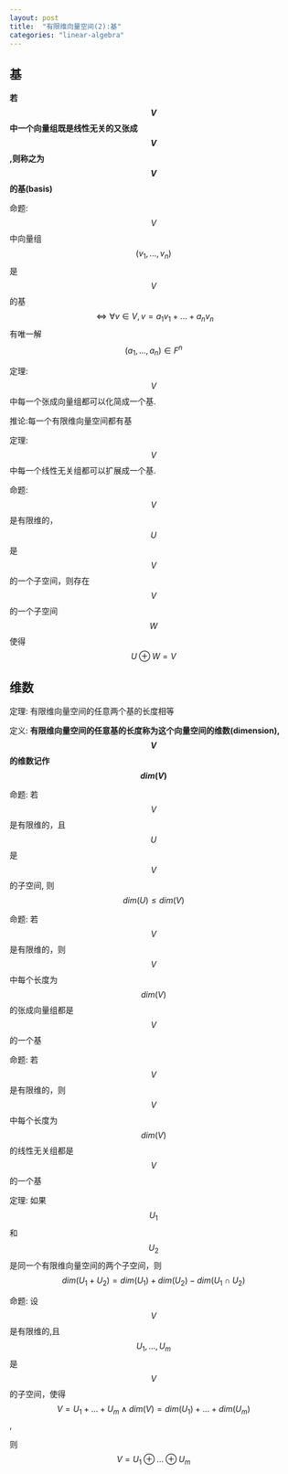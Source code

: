 ```yaml
---
layout: post
title:  "有限维向量空间(2):基"
categories: "linear-algebra"
---
```


## **基**
**若$$V$$中一个向量组既是线性无关的又张成$$V$$,则称之为$$V$$的基(basis)**

命题:$$V$$中向量组$$(v_1,...,v_n)$$是$$V$$的基$$\Leftrightarrow \forall v \in V, v=a_1 v_1 + ...  + a_n v_n$$ 有唯一解 $$(a_1,...,a_n)\in F^n$$

定理:$$V$$中每一个张成向量组都可以化简成一个基.

推论:每一个有限维向量空间都有基

定理:$$V$$中每一个线性无关组都可以扩展成一个基.

命题:$$V$$是有限维的，$$U$$是$$V$$的一个子空间，则存在$$V$$的一个子空间$$W$$使得$$U\oplus W=V$$

## **维数**
定理: 有限维向量空间的任意两个基的长度相等

定义: **有限维向量空间的任意基的长度称为这个向量空间的维数(dimension), $$V$$的维数记作$$dim(V)$$**

命题: 若$$V$$是有限维的，且$$U$$是$$V$$的子空间, 则$$dim(U) \leqslant dim(V)$$

命题: 若$$V$$是有限维的，则$$V$$中每个长度为$$dim(V)$$的张成向量组都是$$V$$的一个基

命题: 若$$V$$是有限维的，则$$V$$中每个长度为$$dim(V)$$的线性无关组都是$$V$$的一个基

定理: 如果$$U_1$$和$$U_2$$是同一个有限维向量空间的两个子空间，则$$dim(U_1+U_2)=dim(U_1)+dim(U_2)-dim(U_1\cap U_2)$$

命题: 设$$V$$是有限维的,且$$U_1,...,U_m$$是$$V$$的子空间，使得
$$V=U_1+...+U_m \wedge dim(V)=dim(U_1)+...+dim(U_m)$$,

则
$$V=U_1\oplus...\oplus U_m$$


